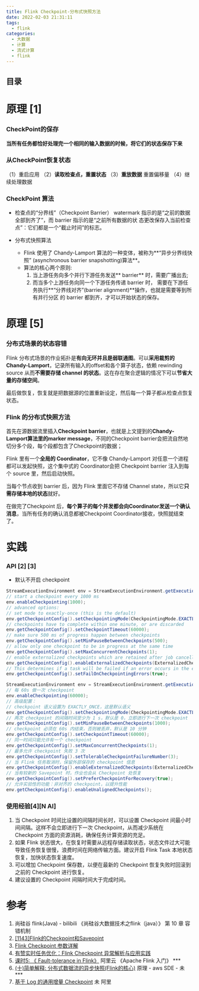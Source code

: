 ```yaml
---
title: Flink Checkpoint-分布式快照方法
date: 2022-02-03 21:31:11
tags:
  - flink
categories: 
  - 大数据 
  - 计算  
  - 流式计算 
  - flink
---
```


<p></p>
<!-- more -->

## 目录
<!-- toc -->

# 原理 [1]
###   CheckPoint的保存
  **当所有任务都恰好处理完一个相同的输入数据的时候，将它们的状态保存下来**

###  从CheckPoint恢复状态
（1）重启应用
（2）**读取检查点，重置状态**
（3）**重放数据**
    重置偏移量
（4）继续处理数据

###  CheckPoint 算法
+  检查点的“分界线”（Checkpoint Barrier） 
watermark 指示的是“之前的数据全部到齐了”，而 barrier 指示的是“之前所有数据的状
态更改保存入当前检查点”：它们都是一个“截止时间”的标志。

+ 分布式快照算法
  - Flink 使用了 Chandy-Lamport 算法的一种变体，被称为**“异步分界线快照” (asynchronous barrier snapshotting)算法**。
  - 算法的核心两个原则:
    1. 当上游任务向多个并行下游任务发送** barrier** 时，需要广播出去;
    2. 而当多个上游任务向同一个下游任务传递 barrier 时， 需要在下游任务执行**“分界线对齐”(barrier alignment)**操作，也就是需要等到所有并行分区 的 barrier 都到齐，才可以开始状态的保存。

# 原理 [5]
### 分布式场景的状态容错
Flink 分布式场景的作业拓扑是**有向无环并且是弱联通图**。可以**采用裁剪的Chandy-Lamport**，记录所有输入的offset和各个算子状态，依赖 rewinding source 从而**不需要存储 channel 的状态**。这在存在聚合逻辑的情况下可以**节省大量的存储空间**。

最后做恢复，恢复就是把数据源的位置重新设定，然后每一个算子都从检查点恢复状态。

### Flink 的分布式快照方法
首先在源数据流里插入**Checkpoint barrier**，也就是上文提到的**Chandy-Lamport算法里的marker message**，不同的Checkpoint barrier会把流自然地切分多个段，每个段都包含了Checkpoint的数据；

Flink 里有一个**全局的 Coordinator**，它不像 Chandy-Lamport 对任意一个进程都可以发起快照，这个集中式的 Coordinator会把 Checkpoint barrier 注入到每个 source 里，然后启动快照。

当每个节点收到 barrier 后，因为 Flink 里面它不存储 Channel state，所以它**只需存储本地的状态**就好。

在做完了Checkpoint 后，**每个算子的每个并发都会向Coordinator发送一个确认消息**，当所有任务的确认消息都被Checkpoint Coordinator接收，快照就结束了。

# 实践
### API [2] [3]
+ 默认不开启 checkpoint

``` Java
StreamExecutionEnvironment env = StreamExecutionEnvironment.getExecutionEnvironment();
// start a checkpoint every 1000 ms
env.enableCheckpointing(1000);
// advanced options:
// set mode to exactly-once (this is the default)
env.getCheckpointConfig().setCheckpointingMode(CheckpointingMode.EXACTLY_ONCE);
// checkpoints have to complete within one minute, or are discarded
env.getCheckpointConfig().setCheckpointTimeout(60000);
// make sure 500 ms of progress happen between checkpoints
env.getCheckpointConfig().setMinPauseBetweenCheckpoints(500);
// allow only one checkpoint to be in progress at the same time
env.getCheckpointConfig().setMaxConcurrentCheckpoints(1);
// enable externalized checkpoints which are retained after job cancellation
env.getCheckpointConfig().enableExternalizedCheckpoints(ExternalizedCheckpointCleanup.RETAIN_ON_CANCELLATION);
// This determines if a task will be failed if an error occurs in the execution of the task’s checkpoint procedure.
env.getCheckpointConfig().setFailOnCheckpointingErrors(true);
```

``` Java 
StreamExecutionEnvironment env = StreamExecutionEnvironment.getExecutionEnvironment();
// 每 60s 做一次 checkpoint
env.enableCheckpointing(60000);
// 高级配置：
// checkpoint 语义设置为 EXACTLY_ONCE，这是默认语义
env.getCheckpointConfig().setCheckpointingMode(CheckpointingMode.EXACTLY_ONCE);
// 两次 checkpoint 的间隔时间至少为 1 s，默认是 0，立即进行下一次 checkpoint
env.getCheckpointConfig().setMinPauseBetweenCheckpoints(1000);
// checkpoint 必须在 60s 内结束，否则被丢弃，默认是 10 分钟
env.getCheckpointConfig().setCheckpointTimeout(60000);
// 同一时间只能允许有一个 checkpoint
env.getCheckpointConfig().setMaxConcurrentCheckpoints(1);
// 最多允许 checkpoint 失败 3 次
env.getCheckpointConfig().setTolerableCheckpointFailureNumber(3);
// 当 Flink 任务取消时，保留外部保存的 checkpoint 信息
env.getCheckpointConfig().enableExternalizedCheckpoints(ExternalizedCheckpointCleanup.RETAIN_ON_CANCELLATION);
// 当有较新的 Savepoint 时，作业也会从 Checkpoint 处恢复
env.getCheckpointConfig().setPreferCheckpointForRecovery(true);
// 允许实验性的功能：非对齐的 checkpoint，以提升性能
env.getCheckpointConfig().enableUnalignedCheckpoints();
```

###  使用经验[4][N AI]
1. 当 Checkpoint 时间比设置的间隔时间长时，可以设置 Checkpoint 间最小时间间隔。这样不会立即进行下一次 Checkpoint，从而减少系统在 Checkpoint 方面的资源消耗，确保任务计算资源的充足。
2. 如果 Flink 状态很大，在恢复时需要从远程存储读取状态，状态文件过大可能导致任务恢复很慢，浪费时间在网络传输方面。建议开启 Flink Task 本地状态恢复，加快状态恢复速度。
3. 可以增加 Checkpoint 保存数，以便在最新的 Checkpoint 恢复失败时回滚到之前的 Checkpoint 进行恢复。
4. 建议设置的 Checkpoint 间隔时间大于完成时间。


# 参考
1. 尚硅谷 flink(Java) - bilibili 
    《尚硅谷大数据技术之flink（java）》 第 10 章 容错机制
2. [[1143]Flink的Checkpoint和Savepoint](https://blog.csdn.net/xc_zhou/article/details/124898733) 
3. [Flink Checkpoint 参数详解](https://www.shuzhiduo.com/A/xl56qQM9Jr/)
4. [有赞实时任务优化：Flink Checkpoint 异常解析与应用实践](https://zhuanlan.zhihu.com/p/112876846)
5. [课时5: 《 Fault-tolerance in Flink》](https://developer.aliyun.com/learning/course/58/detail/1071)  阿里云  《Apache Flink 入门》 ***
100. [(十)简单解释: 分布式数据流的异步快照(Flink的核心)](https://zhuanlan.zhihu.com/p/43536305) 原理 - aws SDE - 未 *** 
101. [基于 Log 的通用增量 Checkpoint](https://xie.infoq.cn/article/f89ea4c1e06004f617b7ae0a7)  未  阿里

